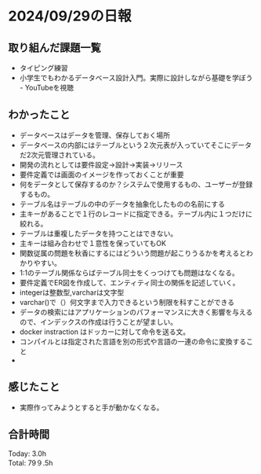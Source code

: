 # 2024/09/29の日報
## 取り組んだ課題一覧
* タイピング練習
* 小学生でもわかるデータベース設計入門。実際に設計しながら基礎を学ぼう - YouTubeを視聴
## わかったこと
* データベースはデータを管理、保存しておく場所
* データベースの内部にはテーブルという２次元表が入っていてそこにデータだ2次元管理されている。
* 開発の流れとしては要件設定→設計→実装→リリース
* 要件定義では画面のイメージを作っておくことが重要
* 何をデータとして保存するのか？システムで使用するもの、ユーザーが登録するもの。
* テーブル名はテーブルの中のデータを抽象化したものの名前にする
* 主キーがあることで１行のレコードに指定できる。テーブル内に１つだけに絞れる。
* テーブルは重複したデータを持つことはできない。
* 主キーは組み合わせで１意性を保っていてもOK
* 関数従属の問題を秋香にするにはどういう問題が起こりうるかを考えるとわかりやすい。
* 1:1のテーブル関係ならばテーブル同士をくっつけても問題はなくなる。
* 要件定義でER図を作成して、エンティティ同士の関係を記述していく。
* integerは整数型,varcharは文字型
* varchar()で（）何文字まで入力できるという制限を科すことができる
* データの検索にはアプリケーションのパフォーマンスに大きく影響を与えるので、インデックスの作成は行うことが望ましい。
* docker instraction はドッカーに対して命令を送る文。
* コンパイルとは指定された言語を別の形式や言語の一連の命令に変換すること
* 
## 感じたこと
*  実際作ってみようとすると手が動かなくなる。
## 合計時間  
Today: 3.0h<br>
Total: 79９.5h
